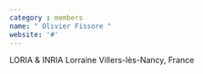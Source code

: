 ```yaml
---
category : members
name: " Olivier Fissore " 
website: '#'
---
```

LORIA & INRIA Lorraine
Villers-lès-Nancy, France


